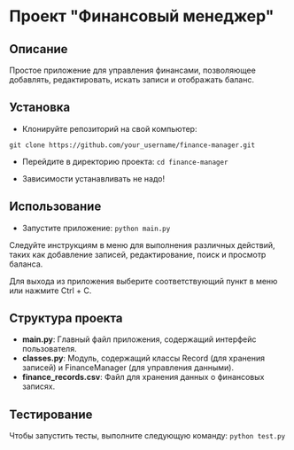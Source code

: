 # Проект "Финансовый менеджер"

## Описание
Простое приложение для управления финансами, позволяющее добавлять, редактировать, искать записи и отображать баланс.

## Установка
* Клонируйте репозиторий на свой компьютер:

`git clone https://github.com/your_username/finance-manager.git`

* Перейдите в директорию проекта:
`cd finance-manager`

* Зависимости устанавливать не надо!

## Использование

* Запустите приложение:
`python main.py`

Следуйте инструкциям в меню для выполнения различных действий, таких как добавление записей, редактирование, поиск и просмотр баланса.

Для выхода из приложения выберите соответствующий пункт в меню или нажмите Ctrl + C.

## Структура проекта
* **main.py**: Главный файл приложения, содержащий интерфейс пользователя.
* **classes.py**: Модуль, содержащий классы Record (для хранения записей) и FinanceManager (для управления данными).
* **finance_records.csv**: Файл для хранения данных о финансовых записях.

## Тестирование
Чтобы запустить тесты, выполните следующую команду:
`python test.py`